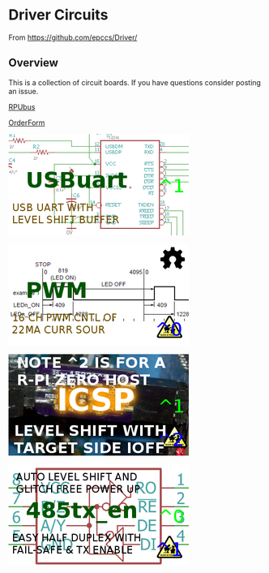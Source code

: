 # Driver Circuits

From <https://github.com/epccs/Driver/>

## Overview

This is a collection of circuit boards. If you have questions consider posting an issue.

[RPUbus](https://rpubus.org)

[OrderForm](https://rpubus.org/Order_Form.html)

![USBuart](./USBuart/status_icon.png "USBuart")

![PWM](./PWM/status_icon.png "PWM")

![ICSP](./ICSP/status_icon.png "ICSP")

![485tx_en](./485tx_en/status_icon.png "485tx_en")